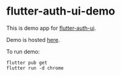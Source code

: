 # flutter-auth-ui-demo

This is demo app for [flutter-auth-ui](https://github.com/polina-c/flutter-auth-ui).

Demo is hosted [here](https://flatter-auth-ui-demo2.codemagic.app/#/).

To run demo:
```
flutter pub get
flutter run -d chrome
```
